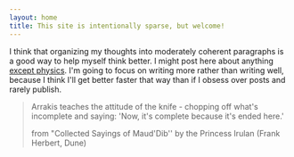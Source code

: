 ```yaml
---
layout: home
title: This site is intentionally sparse, but welcome!
---
```


I think that organizing my thoughts into moderately coherent paragraphs is a good way to help myself think better. I might post here about anything [except physics](https://quark.rodeo). I'm going to focus on writing more rather than writing well, because I think I'll get better faster that way than if I obsess over posts and rarely publish.

> Arrakis teaches the attitude of the knife - chopping off what's incomplete and saying: 'Now, it's complete because it's ended here.'
>
> from "Collected Sayings of Maud'Dib'' by the Princess Irulan (Frank Herbert, Dune)
